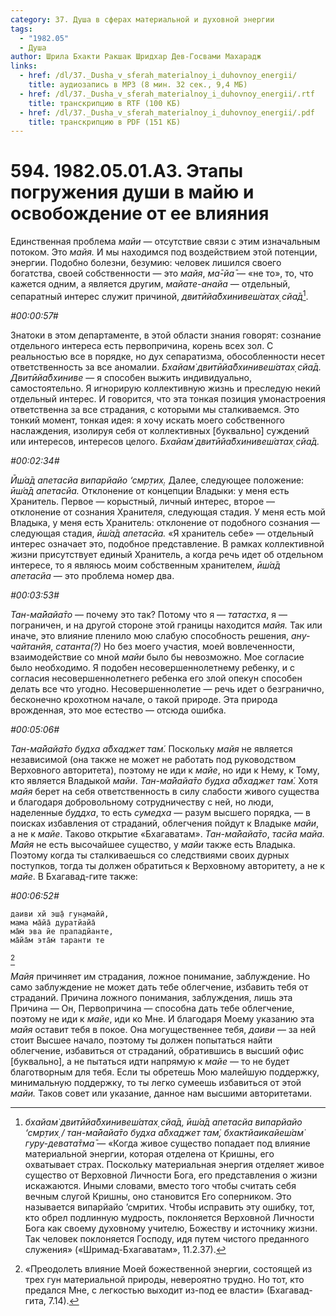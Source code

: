 ```yaml
---
category: 37. Душа в сферах материальной и духовной энергии
tags:
  - "1982.05"
  - Душа
author: Шрила Бхакти Ракшак Шридхар Дев-Госвами Махарадж
links:
  - href: /dl/37._Dusha_v_sferah_materialnoy_i_duhovnoy_energii/
    title: аудиозапись в MP3 (8 мин. 32 сек., 9,4 МБ)
  - href: /dl/37._Dusha_v_sferah_materialnoy_i_duhovnoy_energii/.rtf
    title: транскрипцию в RTF (100 КБ)
  - href: /dl/37._Dusha_v_sferah_materialnoy_i_duhovnoy_energii/.pdf
    title: транскрипцию в PDF (151 КБ)
---
```


# 594. 1982.05.01.A3. Этапы погружения души в майю и освобождение от ее влияния

Единственная проблема *майи* — отсутствие связи с этим изначальным потоком. Это *майя.* И мы находимся под воздействием этой потенции, энергии. Подобно болезни, безумию: человек лишился своего богатства, своей собственности — это *майя*, *ма̄-йа̄* — «не то», то, что кажется одним, а является другим, *майате-анайа* — отдельный, сепаратный интерес служит причиной, *двитӣйа̄бхинивеш́атах̣ сйа̄д*[^_ftn1].

*#00:00:57#*

Знатоки в этом департаменте, в этой области знания говорят: сознание отдельного интереса есть первопричина, корень всех зол. С реальностью все в порядке, но дух сепаратизма, обособленности несет ответственность за все аномалии. *Бхайам̇ двитӣйа̄бхинивеш́атах̣ сйа̄д. Двитӣйа̄бхиниве* — я способен выжить индивидуально, самостоятельно. Я игнорирую коллективную жизнь и преследую некий отдельный интерес. И говорится, что эта тонкая позиция умонастроения ответственна за все страдания, с которыми мы сталкиваемся. Это тонкий момент, тонкая идея: я хочу искать моего собственного наслаждения, изолируя себя от коллективных [буквально] суждений или интересов, интересов целого. *Бхайам̇ двитӣйа̄бхинивеш́атах̣ сйа̄д.*

*#00:02:34#*

*Ӣш́а̄д апетасйа випарйайо ‘смр̣тих̣.* Далее, следующее положение: *ӣш́а̄д апетасйа.* Отклонение от концепции Владыки: у меня есть Хранитель. Первое — корыстный, личный интерес, второе — отклонение от сознания Хранителя, следующая стадия. У меня есть мой Владыка, у меня есть Хранитель: отклонение от подобного сознания — следующая стадия, *ӣш́а̄д апетасйа.* «Я хранитель себе» — отдельный интерес означает это, подобное представление. В рамках коллективной жизни присутствует единый Хранитель, а когда речь идет об отдельном интересе, то я являюсь моим собственным хранителем, *ӣш́а̄д апетасйа* — это проблема номер два.

*#00:03:53#*

*Тан-ма̄йайа̄то* — почему это так? Потому что я — *татастха*, я — пограничен, и на другой стороне этой границы находится *майя.* Так или иначе, это влияние пленило мою слабую способность решения, *ану-чайтанйя*, *сатанта(?)* Но без моего участия, моей вовлеченности, взаимодействие со мной *майи* было бы невозможно. Мое согласие было необходимо. Я подобен несовершеннолетнему ребенку, и с согласия несовершеннолетнего ребенка его злой опекун способен делать все что угодно. Несовершеннолетие — речь идет о безгранично, бесконечно крохотном начале, о такой природе. Эта природа врожденная, это мое естество — отсюда ошибка.

*#00:05:06#*

*Тан-ма̄йайа̄то будха а̄бхаджет там́.* Поскольку *майя* не является независимой (она также не может не работать под руководством Верховного авторитета), поэтому не иди к *майе*, но иди к Нему, к Тому, кто является Владыкой *майи*. *Тан-ма̄йайа̄то будха а̄бхаджет там́.* Хотя *майя* берет на себя ответственность в силу слабости живого существа и благодаря добровольному сотрудничеству с ней, но люди, наделенные *буддха*, то есть *сумедха* — разум высшего порядка, — в поисках избавления от страданий, облегчения пойдут к Владыке *майи*, а не к *майе*. Таково открытие «Бхагаватам». *Тан-ма̄йайа̄то*, *тасйа майа. Майя* не есть высочайшее существо, у *майи* также есть Владыка. Поэтому когда ты сталкиваешься со следствиями своих дурных поступков, тогда ты должен обратиться к Верховному авторитету, а не к *майе*. В Бхагавад-гите также:

*#00:06:52#*

    даиви хй эш̣а̄ гун̣амайӣ,
    мама ма̄йа̄ дуратйайа̄
    ма̄м̇ эва йе прападйанте,
    ма̄йа̄м эта̄м̇ таранти те
[^_ftn2]

*Майя* причиняет им страдания, ложное понимание, заблуждение. Но само заблуждение не может дать тебе облегчение, избавить тебя от страданий. Причина ложного понимания, заблуждения, лишь эта Причина — Он, Первопричина — способна дать тебе облегчение, поэтому не иди к *майе*, иди ко Мне. И благодаря Моему указанию эта *майя* оставит тебя в покое. Она могущественнее тебя, *даиви* — за ней стоит Высшее начало, поэтому ты должен попытаться найти облегчение, избавиться от страданий, обратившись в высший офис [буквально], а не пытаться идти напрямую к *майе* — то не будет благотворным для тебя. Если ты обретешь Мою малейшую поддержку, минимальную поддержку, то ты легко сумеешь избавиться от этой *майи.* Таков совет или указание, данное нам высшими авторитетами.



[^_ftn1]: *бхайам̇ двитӣйа̄бхинивеш́атах̣ сйа̄д, ӣш́а̄д апетасйа випарйайо ‘смр̣тих̣ / тан-ма̄йайа̄то будха а̄бхаджет там̇, бхактйаикайеш́ам̇ гуру-девата̄тма̄* — «Когда живое существо попадает под влияние материальной энергии, которая отделена от Кришны, его охватывает страх. Поскольку материальная энергия отделяет живое существо от Верховной Личности Бога, его представления о жизни искажаются. Иными словами, вместо того чтобы считать себя вечным слугой Кришны, оно становится Его соперником. Это называется випарйайо ’смритих. Чтобы исправить эту ошибку, тот, кто обрел подлинную мудрость, поклоняется Верховной Личности Бога как своему духовному учителю, Божеству и источнику жизни. Так человек поклоняется Господу, идя путем чистого преданного служения» («Шримад-Бхагаватам», 11.2.37).

[^_ftn2]: «Преодолеть влияние Моей божественной энергии, состоящей из трех гун материальной природы, невероятно трудно. Но тот, кто предался Мне, с легкостью выходит из-под ее власти» (Бхагавад-гита, 7.14).


